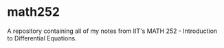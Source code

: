 # math252
A repository containing all of my notes from IIT's MATH 252 - Introduction to Differential Equations.

